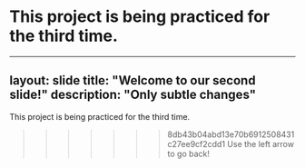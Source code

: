 This project is being practiced for the third time.
=======
---
layout: slide
title: "Welcome to our second slide!"
description: "Only subtle changes"
---

This project is being practiced for the third time.
>>>>>>> 8db43b04abd13e70b6912508431c27ee9cf2cdd1
Use the left arrow to go back!
